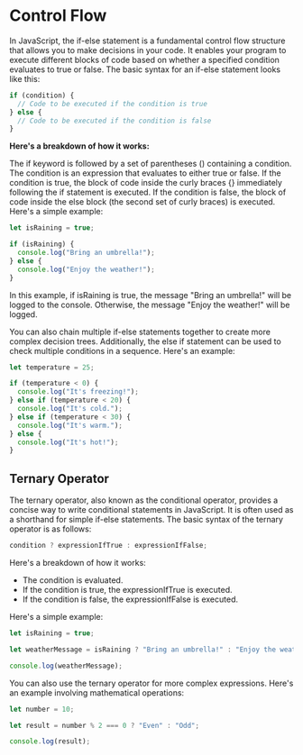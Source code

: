 # Control Flow

In JavaScript, the if-else statement is a fundamental control flow structure that allows you to make decisions in your code. It enables your program to execute different blocks of code based on whether a specified condition evaluates to true or false. The basic syntax for an if-else statement looks like this:

```js
if (condition) {
  // Code to be executed if the condition is true
} else {
  // Code to be executed if the condition is false
}
```

**Here's a breakdown of how it works:**

The if keyword is followed by a set of parentheses () containing a condition. The condition is an expression that evaluates to either true or false.
If the condition is true, the block of code inside the curly braces {} immediately following the if statement is executed.
If the condition is false, the block of code inside the else block (the second set of curly braces) is executed.
Here's a simple example:

```js
let isRaining = true;

if (isRaining) {
  console.log("Bring an umbrella!");
} else {
  console.log("Enjoy the weather!");
}
```

In this example, if isRaining is true, the message "Bring an umbrella!" will be logged to the console. Otherwise, the message "Enjoy the weather!" will be logged.

You can also chain multiple if-else statements together to create more complex decision trees. Additionally, the else if statement can be used to check multiple conditions in a sequence. Here's an example:

```js
let temperature = 25;

if (temperature < 0) {
  console.log("It's freezing!");
} else if (temperature < 20) {
  console.log("It's cold.");
} else if (temperature < 30) {
  console.log("It's warm.");
} else {
  console.log("It's hot!");
}
```

## Ternary Operator

The ternary operator, also known as the conditional operator, provides a concise way to write conditional statements in JavaScript. It is often used as a shorthand for simple if-else statements. The basic syntax of the ternary operator is as follows:

```js
condition ? expressionIfTrue : expressionIfFalse;
```

Here's a breakdown of how it works:

- The condition is evaluated.
- If the condition is true, the expressionIfTrue is executed.
- If the condition is false, the expressionIfFalse is executed.

Here's a simple example:

```js
let isRaining = true;

let weatherMessage = isRaining ? "Bring an umbrella!" : "Enjoy the weather!";

console.log(weatherMessage);
```

You can also use the ternary operator for more complex expressions. Here's an example involving mathematical operations:

```js
let number = 10;

let result = number % 2 === 0 ? "Even" : "Odd";

console.log(result);
```
